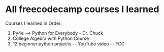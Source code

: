 # All freecodecamp courses I learned 

Courses I learned in Order:

1. Py4e --> Python for Everybody - Dr. Chuck
2. College Algebra with Python Course
3. 12 beginner python projects -- YouTube video -- FCC
